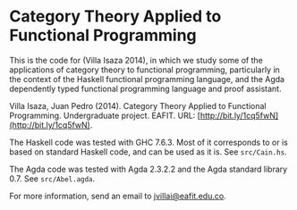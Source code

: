 Category Theory Applied to Functional Programming
=================================================

This is the code for (Villa Isaza 2014), in which we study some of the
applications of category theory to functional programming,
particularly in the context of the Haskell functional programming
language, and the Agda dependently typed functional programming
language and proof assistant.

Villa Isaza, Juan Pedro (2014). Category Theory Applied to Functional
Programming. Undergraduate project. EAFIT. URL:
[http://bit.ly/1cq5fwN](http://bit.ly/1cq5fwN).

The Haskell code was tested with GHC 7.6.3. Most of it corresponds to
or is based on standard Haskell code, and can be used as it is. See
`src/Cain.hs`.

The Agda code was tested with Agda 2.3.2.2 and the Agda standard
library 0.7. See `src/Abel.agda`.

For more information, send an email to
[jvillai@eafit.edu.co](mailto:jvillai@eafit.edu.co).
